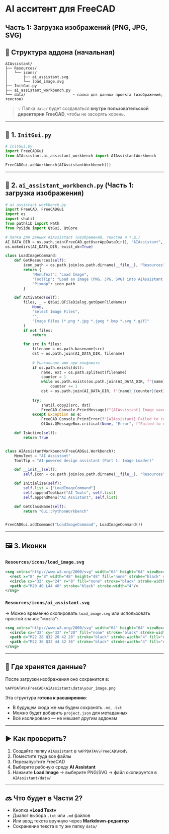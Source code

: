 # AI асситент для FreeCAD
## Часть 1: Загрузка изображений (PNG, JPG, SVG)

## 📁 Структура аддона (начальная)

```
AIAssistant/
├── Resources/
│   └── icons/
│       ├── ai_assistant.svg
│       └── load_image.svg
├── InitGui.py
├── ai_assistant_workbench.py
└── data/                     ← папка для данных проекта (изображений, текстов)
```

> 💡 Папка `data/` будет создаваться **внутри пользовательской директории FreeCAD**, чтобы не засорять корень.

---

## 📄 1. `InitGui.py`
```python
# InitGui.py
import FreeCADGui
from AIAssistant.ai_assistant_workbench import AIAssistantWorkbench

FreeCADGui.addWorkbench(AIAssistantWorkbench())
```

---

## 📄 2. `ai_assistant_workbench.py` (Часть 1: загрузка изображения)

```python
# ai_assistant_workbench.py
import FreeCAD, FreeCADGui
import os
import shutil
from pathlib import Path
from PySide import QtGui, QtCore

# Папка для данных AIAssistant (изображений, текстов и т.д.)
AI_DATA_DIR = os.path.join(FreeCAD.getUserAppDataDir(), "AIAssistant", "data")
os.makedirs(AI_DATA_DIR, exist_ok=True)

class LoadImageCommand:
    def GetResources(self):
        icon_path = os.path.join(os.path.dirname(__file__), "Resources", "icons", "load_image.svg")
        return {
            "MenuText": "Load Image",
            "ToolTip": "Load an image (PNG, JPG, SVG) into AIAssistant workspace",
            "Pixmap": icon_path
        }

    def Activated(self):
        files, _ = QtGui.QFileDialog.getOpenFileNames(
            None,
            "Select Image Files",
            "",
            "Image Files (*.png *.jpg *.jpeg *.bmp *.svg *.gif)"
        )
        if not files:
            return

        for src in files:
            filename = os.path.basename(src)
            dst = os.path.join(AI_DATA_DIR, filename)
            
            # Уникальное имя при конфликте
            if os.path.exists(dst):
                name, ext = os.path.splitext(filename)
                counter = 1
                while os.path.exists(os.path.join(AI_DATA_DIR, f"{name}_{counter}{ext}")):
                    counter += 1
                dst = os.path.join(AI_DATA_DIR, f"{name}_{counter}{ext}")
            
            try:
                shutil.copy2(src, dst)
                FreeCAD.Console.PrintMessage(f"[AIAssistant] Image saved: {dst}\n")
            except Exception as e:
                FreeCAD.Console.PrintError(f"[AIAssistant] Failed to copy {filename}: {str(e)}\n")
                QtGui.QMessageBox.critical(None, "Error", f"Failed to copy {filename}:\n{str(e)}")

    def IsActive(self):
        return True


class AIAssistantWorkbench(FreeCADGui.Workbench):
    MenuText = "AI Assistant"
    ToolTip = "AI-powered design assistant (Part 1: Image Loader)"

    def __init__(self):
        self.Icon = os.path.join(os.path.dirname(__file__), "Resources", "icons", "ai_assistant.svg")

    def Initialize(self):
        self.list = ["LoadImageCommand"]
        self.appendToolbar("AI Tools", self.list)
        self.appendMenu("AI Assistant", self.list)

    def GetClassName(self):
        return "Gui::PythonWorkbench"


FreeCADGui.addCommand("LoadImageCommand", LoadImageCommand())
```

---

## 🖼 3. Иконки

### `Resources/icons/load_image.svg`
```xml
<svg xmlns="http://www.w3.org/2000/svg" width="64" height="64" viewBox="0 0 64 64">
  <rect x="8" y="8" width="48" height="48" fill="none" stroke="black" stroke-width="4"/>
  <circle cx="32" cy="24" r="8" fill="none" stroke="black" stroke-width="4"/>
  <path d="M20 40 L44 40" stroke="black" stroke-width="4"/>
</svg>
```

### `Resources/icons/ai_assistant.svg`
→ Можно временно скопировать `load_image.svg` или использовать простой значок "мозга":

```xml
<svg xmlns="http://www.w3.org/2000/svg" width="64" height="64" viewBox="0 0 64 64">
  <circle cx="32" cy="32" r="28" fill="none" stroke="black" stroke-width="4"/>
  <path d="M22 28 Q32 20 42 28" stroke="black" stroke-width="4" fill="none"/>
  <path d="M22 36 Q32 44 42 36" stroke="black" stroke-width="4" fill="none"/>
</svg>
```

---

## 📁 Где хранятся данные?

После загрузки изображения оно сохранится в:

```
%APPDATA%\FreeCAD\AIAssistant\data\your_image.png
```

Эта структура **готова к расширению**:
- В будущем сюда же мы будем сохранять `.md`, `.txt`
- Можно будет добавить `project.json` для метаданных
- Всё изолировано — не мешает другим аддонам

---

## ▶️ Как проверить?

1. Создайте папку `AIAssistant` в `%APPDATA%\FreeCAD\Mod\`
2. Поместите туда все файлы
3. Перезапустите FreeCAD
4. Выберите рабочую среду **AI Assistant**
5. Нажмите **Load Image** → выберите PNG/SVG → файл скопируется в `AIAssistant/data/`

---

## 🔜 Что будет в Части 2?

- Кнопка **«Load Text»**
- Диалог выбора `.txt` или `.md` файлов
- Или ввод текста вручную через **Markdown-редактор**
- Сохранение текста в ту же папку `data/`
